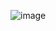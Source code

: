 ![image](https://github.com/Rahul-chaurasiya/Leetcode-Practice-Problem/assets/77222540/bd1ecd64-d286-41af-aa81-f1be4cdb49d1)
